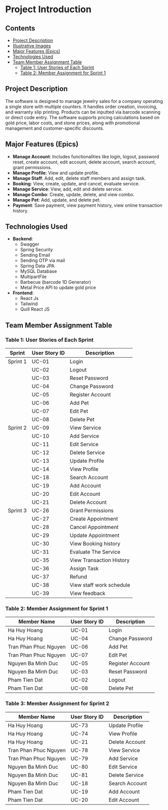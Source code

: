 
# Project Introduction

## Contents
- [Project Description](#project-description)
- [Illustrative Images](#illustrative-images)
- [Major Features (Epics)](#major-features-epics)
- [Technologies Used](#technologies-used)
- [Team Member Assignment Table](#team-member-assignment-table)
  - [Table 1: User Stories of Each Sprint](#table-1-user-stories-of-each-sprint)
  - [Table 2: Member Assignment for Sprint 1](#table-2-member-assignment-for-sprint-1)

## Project Description
The software is designed to manage jewelry sales for a company operating a single store with multiple counters. It handles order creation, invoicing, and warranty slip printing. Products can be inputted via barcode scanning or direct code entry. The software supports pricing calculations based on gold price, labor costs, and stone prices, along with promotional management and customer-specific discounts.

## Major Features (Epics)
- **Manage Account**: Includes functionalities like login, logout, password reset, create account, edit account, delete account, search account, grant permissions.
- **Manage Profile**: View and update profile.
- **Manage Staff**: Add, edit, delete staff members and assign task.
- **Booking**: View, create, update, and cancel, evaluate service.
- **Manage Service**: View, add, edit and delete service.
- **Manage Combo**: Create, update, delete, and view combo.
- **Manage Pet**: Add, update, and delete pet.
- **Payment**: Save payment, view payment history, view online transaction history.

## Technologies Used
- **Backend**:
  - Swagger
  - Spring Security
  - Sending Email
  - Sending OTP via mail
  - Spring Data JPA
  - MySQL Database
  - MultipartFile
  - Barbecue (barcode 1D Generator)
  - Metal Price API to update gold price
- **Frontend**:
  - React Js
  - Tailwind
  - Quill React JS

## Team Member Assignment Table

### Table 1: User Stories of Each Sprint
| Sprint   | User Story ID | Description                |
|----------|----------------|----------------------------|
| Sprint 1 | UC-01    | Login                      |
|          | UC-02    | Logout                     |
|          | UC-03    | Reset Password             |
|          | UC-04    | Change Password            |
|          | UC-05    | Register Account           |
|          | UC-06    | Add Pet                    |
|          | UC-07    | Edit Pet                   |
|          | UC-08    | Delete Pet                 |
| Sprint 2 | UC-09    | View Service               |
|          | UC-10    | Add Service                |
|          | UC-11    | Edit Service               |
|          | UC-12    | Delete Service             |
|          | UC-13    | Update Profile             |
|          | UC-14    | View Profile               |
|          | UC-18    | Search Account             |
|          | UC-19    | Add Account                |
|          | UC-20    | Edit Account               |
|          | UC-21    | Delete Account             |
| Sprint 3 | UC-26    | Grant Permissions          |
|          | UC-27    | Create Appointment         |
|          | UC-28    | Cancel Appointment         |
|          | UC-29    | Update Appointment         |
|          | UC-30    | View Booking history       |
|          | UC-31    | Evaluate The Service       |
|          | UC-35    | View Transaction History   |
|          | UC-36    | Assign Task                |
|          | UC-37    | Refund                     |
|          | UC-38    | View staff work schedule   |
|          | UC-39    | View feedback              |

### Table 2: Member Assignment for Sprint 1
| Member Name | User Story ID | Description            |
|-------------|---------------|------------------------|
| Ha Huy Hoang     | UC-01   | Login                  |
| Ha Huy Hoang     | UC-04   | Change Password        |
| Tran Phan Phuc Nguyen    | UC-06    | Add Pet                    |
| Tran Phan Phuc Nguyen    | UC-07    | Edit Pet                   |
| Nguyen Ba Minh Duc       | UC-05    | Register Account           |
| Nguyen Ba Minh Duc       | UC-03    | Reset Password             |
| Pham Tien Dat   | UC-02    | Logout                     |
| Pham Tien Dat   | UC-08    | Delete Pet                 |

### Table 3: Member Assignment for Sprint 2
| Member Name | User Story ID | Description            |
|-------------|---------------|------------------------|
| Ha Huy Hoang     | UC-73    | Update Profile             |
| Ha Huy Hoang     | UC-74    | View Profile               |
| Ha Huy Hoang     | UC-21    | Delete Account             |
| Tran Phan Phuc Nguyen    | UC-78    | View Service               |
| Tran Phan Phuc Nguyen    | UC-79    | Add Service                |
| Nguyen Ba Minh Duc       | UC-80    | Edit Service               |
| Nguyen Ba Minh Duc       | UC-81    | Delete Service             |
| Nguyen Ba Minh Duc       | UC-18    | Search Account             |
| Pham Tien Dat    | UC-19    | Add Account                |
| Pham Tien Dat    | UC-20    | Edit Account               |

